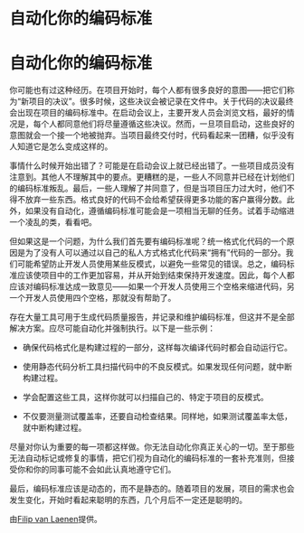 # 自动化你的编码标准

# 自动化你的编码标准

你可能也有过这种经历。在项目开始时，每个人都有很多良好的意图——把它们称为“新项目的决议”。很多时候，这些决议会被记录在文件中。关于代码的决议最终会出现在项目的编码标准中。在启动会议上，主要开发人员会浏览文档，最好的情况是，每个人都同意他们将尽量遵循这些决议。然而，一旦项目启动，这些良好的意图就会一个接一个地被抛弃。当项目最终交付时，代码看起来一团糟，似乎没有人知道它是怎么变成这样的。

事情什么时候开始出错了？可能是在启动会议上就已经出错了。一些项目成员没有注意到。其他人不理解其中的要点。更糟糕的是，一些人不同意并已经在计划他们的编码标准叛乱。最后，一些人理解了并同意了，但是当项目压力过大时，他们不得不放弃一些东西。格式良好的代码不会给希望获得更多功能的客户赢得分数。此外，如果没有自动化，遵循编码标准可能会是一项相当无聊的任务。试着手动缩进一个凌乱的类，看看吧。

但如果这是一个问题，为什么我们首先要有编码标准呢？统一格式化代码的一个原因是为了没有人可以通过以自己的私人方式格式化代码来“拥有”代码的一部分。我们可能希望防止开发人员使用某些反模式，以避免一些常见的错误。总之，编码标准应该使项目中的工作更加容易，并从开始到结束保持开发速度。因此，每个人都应该对编码标准达成一致意见——如果一个开发人员使用三个空格来缩进代码，另一个开发人员使用四个空格，那就没有帮助了。

存在大量工具可用于生成代码质量报告，并记录和维护编码标准，但这并不是全部解决方案。应尽可能自动化并强制执行。以下是一些示例：

+   确保代码格式化是构建过程的一部分，这样每次编译代码时都会自动运行它。

+   使用静态代码分析工具扫描代码中的不良反模式。如果发现任何问题，就中断构建过程。

+   学会配置这些工具，这样你就可以扫描自己的、特定于项目的反模式。

+   不仅要测量测试覆盖率，还要自动检查结果。同样地，如果测试覆盖率太低，就中断构建过程。

尽量对你认为重要的每一项都这样做。你无法自动化你真正关心的一切。至于那些无法自动标记或修复的事情，把它们视为自动化的编码标准的一套补充准则，但接受你和你的同事可能不会如此认真地遵守它们。

最后，编码标准应该是动态的，而不是静态的。随着项目的发展，项目的需求也会发生变化，开始时看起来聪明的东西，几个月后不一定还是聪明的。

由[Filip van Laenen](http://programmer.97things.oreilly.com/wiki/index.php/Filip_van_Laenen)提供。

